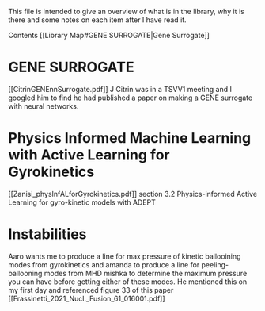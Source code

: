 This file is intended to give an overview of what is in the library, why it is there and some notes on each item after I have read it.

Contents
[[Library Map#GENE SURROGATE|Gene Surrogate]]

# GENE SURROGATE
[[CitrinGENEnnSurrogate.pdf]]
J Citrin was in a TSVV1 meeting and I googled him to find he had published a paper on making a GENE surrogate with neural networks.

# Physics Informed Machine Learning with Active Learning for Gyrokinetics
[[Zanisi_physInfALforGyrokinetics.pdf]]
section 3.2 Physics-informed Active Learning for gyro-kinetic models with ADEPT

# Instabilities
Aaro wants me to produce a line for max pressure of kinetic ballooining modes from gyrokinetics and amanda to produce a line for peeling-ballooning modes from MHD mishka to determine the maximum pressure you can have before getting either of these modes. He mentioned this on my first day and referenced figure 33 of this paper
[[Frassinetti_2021_Nucl._Fusion_61_016001.pdf]]